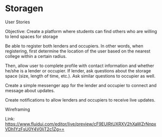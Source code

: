 # Storagen

User Stories

Objective: Create a platform where students can find others who are willing to lend spaces for storage

Be able to register both lenders and occupiers. In other words, when registering, first determine the location of the user based on the nearest college within a certain radius. 

Then, allow user to complete profile with contact information and whether he/she is a lender or occupier. If lender, ask questions about the storage space (size, length of time, etc.). Ask similar questions to occupier as well.

Create a simple messenger app for the lender and occupier to connect and message about updates.

Create notifications to allow lenders and occupiers to receive live updates.

Wireframing

Link: https://www.fluidui.com/editor/live/preview/cF9EUlRtUXRXV2hXaWZrNnpxVDh1YzFsU0Y4V0ljT2c1Zg==
